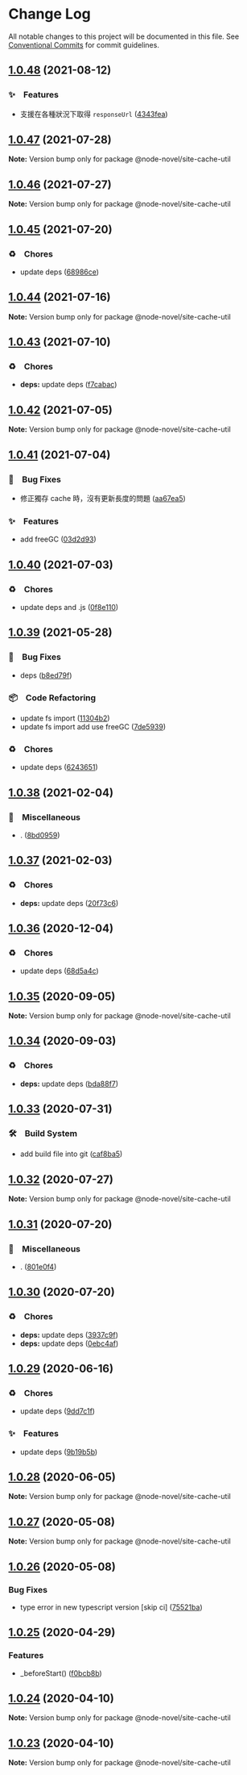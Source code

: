 # Change Log

All notable changes to this project will be documented in this file.
See [Conventional Commits](https://conventionalcommits.org) for commit guidelines.

## [1.0.48](https://github.com/bluelovers/ws-rest/compare/@node-novel/site-cache-util@1.0.47...@node-novel/site-cache-util@1.0.48) (2021-08-12)


### ✨　Features

* 支援在各種狀況下取得 `responseUrl` ([4343fea](https://github.com/bluelovers/ws-rest/commit/4343fea02b590697c09fc2efc32aefc9f28895c8))





## [1.0.47](https://github.com/bluelovers/ws-rest/compare/@node-novel/site-cache-util@1.0.46...@node-novel/site-cache-util@1.0.47) (2021-07-28)

**Note:** Version bump only for package @node-novel/site-cache-util





## [1.0.46](https://github.com/bluelovers/ws-rest/compare/@node-novel/site-cache-util@1.0.45...@node-novel/site-cache-util@1.0.46) (2021-07-27)

**Note:** Version bump only for package @node-novel/site-cache-util





## [1.0.45](https://github.com/bluelovers/ws-rest/compare/@node-novel/site-cache-util@1.0.44...@node-novel/site-cache-util@1.0.45) (2021-07-20)


### ♻️　Chores

* update deps ([68986ce](https://github.com/bluelovers/ws-rest/commit/68986ce8de13196e16245bb1e7f2d0d93ad17382))





## [1.0.44](https://github.com/bluelovers/ws-rest/compare/@node-novel/site-cache-util@1.0.43...@node-novel/site-cache-util@1.0.44) (2021-07-16)

**Note:** Version bump only for package @node-novel/site-cache-util





## [1.0.43](https://github.com/bluelovers/ws-rest/compare/@node-novel/site-cache-util@1.0.42...@node-novel/site-cache-util@1.0.43) (2021-07-10)


### ♻️　Chores

* **deps:** update deps ([f7cabac](https://github.com/bluelovers/ws-rest/commit/f7cabac7543c9b7a9f871e493560ae88a62cf753))





## [1.0.42](https://github.com/bluelovers/ws-rest/compare/@node-novel/site-cache-util@1.0.41...@node-novel/site-cache-util@1.0.42) (2021-07-05)

**Note:** Version bump only for package @node-novel/site-cache-util





## [1.0.41](https://github.com/bluelovers/ws-rest/compare/@node-novel/site-cache-util@1.0.40...@node-novel/site-cache-util@1.0.41) (2021-07-04)


### 🐛　Bug Fixes

* 修正獨存 cache 時，沒有更新長度的問題 ([aa67ea5](https://github.com/bluelovers/ws-rest/commit/aa67ea5558035b1221cc3d372e01d37907f898e3))


### ✨　Features

* add freeGC ([03d2d93](https://github.com/bluelovers/ws-rest/commit/03d2d934f167b55d8ae16eb8c4604ec6fb7e31f1))





## [1.0.40](https://github.com/bluelovers/ws-rest/compare/@node-novel/site-cache-util@1.0.39...@node-novel/site-cache-util@1.0.40) (2021-07-03)


### ♻️　Chores

* update deps and .js ([0f8e110](https://github.com/bluelovers/ws-rest/commit/0f8e11034efcbb341219c706e731a851c881b8bf))





## [1.0.39](https://github.com/bluelovers/ws-rest/compare/@node-novel/site-cache-util@1.0.38...@node-novel/site-cache-util@1.0.39) (2021-05-28)


### 🐛　Bug Fixes

* deps ([b8ed79f](https://github.com/bluelovers/ws-rest/commit/b8ed79f67609d083e53115d21ab6aaa1dae0b900))


### 📦　Code Refactoring

* update fs import ([11304b2](https://github.com/bluelovers/ws-rest/commit/11304b28a740f69904dba70cd33b4f444be12e53))
* update fs import add use freeGC ([7de5939](https://github.com/bluelovers/ws-rest/commit/7de5939b262b2d415576f4ed4c17da57d3419fa9))


### ♻️　Chores

* update deps ([6243651](https://github.com/bluelovers/ws-rest/commit/6243651447df13ddfb9eb5316af30b849771e617))





## [1.0.38](https://github.com/bluelovers/ws-rest/compare/@node-novel/site-cache-util@1.0.37...@node-novel/site-cache-util@1.0.38) (2021-02-04)


### 🔖　Miscellaneous

* . ([8bd0959](https://github.com/bluelovers/ws-rest/commit/8bd0959c91aa2315276e6fd7c805c0c36373f595))





## [1.0.37](https://github.com/bluelovers/ws-rest/compare/@node-novel/site-cache-util@1.0.36...@node-novel/site-cache-util@1.0.37) (2021-02-03)


### ♻️　Chores

* **deps:** update deps ([20f73c6](https://github.com/bluelovers/ws-rest/commit/20f73c69e8b50221d303f200bd5d419092da3b00))





## [1.0.36](https://github.com/bluelovers/ws-rest/compare/@node-novel/site-cache-util@1.0.35...@node-novel/site-cache-util@1.0.36) (2020-12-04)


### ♻️　Chores

* update deps ([68d5a4c](https://github.com/bluelovers/ws-rest/commit/68d5a4c1b9799d3028b645310b58f452dd7f5c03))





## [1.0.35](https://github.com/bluelovers/ws-rest/compare/@node-novel/site-cache-util@1.0.34...@node-novel/site-cache-util@1.0.35) (2020-09-05)

**Note:** Version bump only for package @node-novel/site-cache-util





## [1.0.34](https://github.com/bluelovers/ws-rest/compare/@node-novel/site-cache-util@1.0.33...@node-novel/site-cache-util@1.0.34) (2020-09-03)


### ♻️　Chores

* **deps:** update deps ([bda88f7](https://github.com/bluelovers/ws-rest/commit/bda88f7b9dd10e80929deb623e3f4941655e7c5b))





## [1.0.33](https://github.com/bluelovers/ws-rest/compare/@node-novel/site-cache-util@1.0.32...@node-novel/site-cache-util@1.0.33) (2020-07-31)


### 🛠　Build System

* add build file into git ([caf8ba5](https://github.com/bluelovers/ws-rest/commit/caf8ba5fc11fb02b76fa845cff137922378d6e46))





## [1.0.32](https://github.com/bluelovers/ws-rest/compare/@node-novel/site-cache-util@1.0.31...@node-novel/site-cache-util@1.0.32) (2020-07-27)

**Note:** Version bump only for package @node-novel/site-cache-util





## [1.0.31](https://github.com/bluelovers/ws-rest/compare/@node-novel/site-cache-util@1.0.30...@node-novel/site-cache-util@1.0.31) (2020-07-20)


### 🔖　Miscellaneous

* . ([801e0f4](https://github.com/bluelovers/ws-rest/commit/801e0f4ff7bd29c81e67934636f57e57d0d01c74))





## [1.0.30](https://github.com/bluelovers/ws-rest/compare/@node-novel/site-cache-util@1.0.29...@node-novel/site-cache-util@1.0.30) (2020-07-20)


### ♻️　Chores

* **deps:** update deps ([3937c9f](https://github.com/bluelovers/ws-rest/commit/3937c9f90040c4804c841bcb40fbe90e9654a652))
* **deps:** update deps ([0ebc4af](https://github.com/bluelovers/ws-rest/commit/0ebc4af0fd3c2fa7f74dfdaf32be84d657c4209c))





## [1.0.29](https://github.com/bluelovers/ws-rest/compare/@node-novel/site-cache-util@1.0.28...@node-novel/site-cache-util@1.0.29) (2020-06-16)


### ♻️　Chores

*  update deps ([9dd7c1f](https://github.com/bluelovers/ws-rest/commit/9dd7c1fc5b40ac28a6f928c89dbf36be1add89c6))


### ✨　Features

*  update deps ([9b19b5b](https://github.com/bluelovers/ws-rest/commit/9b19b5bf40d40a9761fc01fe7daa630fcf4df1e8))





## [1.0.28](https://github.com/bluelovers/ws-rest/compare/@node-novel/site-cache-util@1.0.27...@node-novel/site-cache-util@1.0.28) (2020-06-05)

**Note:** Version bump only for package @node-novel/site-cache-util





## [1.0.27](https://github.com/bluelovers/ws-rest/compare/@node-novel/site-cache-util@1.0.26...@node-novel/site-cache-util@1.0.27) (2020-05-08)

**Note:** Version bump only for package @node-novel/site-cache-util





## [1.0.26](https://github.com/bluelovers/ws-rest/compare/@node-novel/site-cache-util@1.0.25...@node-novel/site-cache-util@1.0.26) (2020-05-08)


### Bug Fixes

* type error in new typescript version [skip ci] ([75521ba](https://github.com/bluelovers/ws-rest/commit/75521bacd6e9460df4b7f1ecec4160053cdca02a))





## [1.0.25](https://github.com/bluelovers/ws-rest/compare/@node-novel/site-cache-util@1.0.24...@node-novel/site-cache-util@1.0.25) (2020-04-29)


### Features

* _beforeStart() ([f0bcb8b](https://github.com/bluelovers/ws-rest/commit/f0bcb8b20d27eeb0bd52af04b98a2a0b3e467147))





## [1.0.24](https://github.com/bluelovers/ws-rest/compare/@node-novel/site-cache-util@1.0.23...@node-novel/site-cache-util@1.0.24) (2020-04-10)

**Note:** Version bump only for package @node-novel/site-cache-util





## [1.0.23](https://github.com/bluelovers/ws-rest/compare/@node-novel/site-cache-util@1.0.22...@node-novel/site-cache-util@1.0.23) (2020-04-10)

**Note:** Version bump only for package @node-novel/site-cache-util

